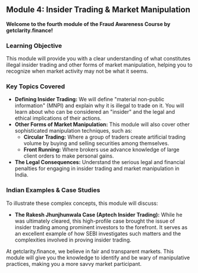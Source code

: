 ## Module 4: Insider Trading & Market Manipulation

**Welcome to the fourth module of the Fraud Awareness Course by getclarity.finance!**

### Learning Objective

This module will provide you with a clear understanding of what constitutes illegal insider trading and other forms of market manipulation, helping you to recognize when market activity may not be what it seems.

### Key Topics Covered

*   **Defining Insider Trading:** We will define "material non-public information" (MNPI) and explain why it is illegal to trade on it. You will learn about who can be considered an "insider" and the legal and ethical implications of their actions.
*   **Other Forms of Market Manipulation:** This module will also cover other sophisticated manipulation techniques, such as:
    *   **Circular Trading:** Where a group of traders create artificial trading volume by buying and selling securities among themselves.
    *   **Front Running:** Where brokers use advance knowledge of large client orders to make personal gains.
*   **The Legal Consequences:** Understand the serious legal and financial penalties for engaging in insider trading and market manipulation in India.

### Indian Examples & Case Studies

To illustrate these complex concepts, this module will discuss:

*   **The Rakesh Jhunjhunwala Case (Aptech Insider Trading):** While he was ultimately cleared, this high-profile case brought the issue of insider trading among prominent investors to the forefront. It serves as an excellent example of how SEBI investigates such matters and the complexities involved in proving insider trading.

At getclarity.finance, we believe in fair and transparent markets. This module will give you the knowledge to identify and be wary of manipulative practices, making you a more savvy market participant.
